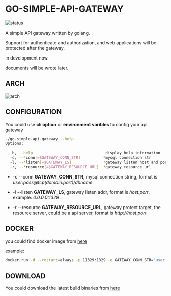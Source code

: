 # GO-SIMPLE-API-GATEWAY

![status](https://ci.fornever.org/job/go-simple-api-gateway/badge/icon)

A simple API gateway written by golang.

Support for authenticate and authorization, and web applications will be protected after the gateway.

in development now.

documents will be wrote later.

## ARCH

![arch](https://res.cloudinary.com/digf90pwi/image/upload/v1502367434/go-simple-api-gatway_1_grgl5o.png)

## CONFIGURATION

You could use **cli option** or **environment varibles** to config your api gateway

```bash
./go-simple-api-gateway --help
Options:

  -h, --help                                display help information
  -c, --*conn[=$GATEWAY_CONN_STR]          *mysql connection str
  -l, --*listen[=$GATEWAY_LS]              *gateway listen host and port
  -r, --*resource[=$GATEWAY_RESOURCE_URL]  *gateway resource url

```

* -c --conn **GATEWAY_CONN_STR**, mysql connection string, format is *user:pass@tcp(domain:port)/dbname*

* -l --listen **GATEWAY_LS**, gateway listen addr, format is *host:port*, example: *0.0.0.0:1329*

* -r --resource **GATEWAY_RESOURCE_URL**, gateway protect target, the resource server, could be a api server, format is *http://host:port*

## DOCKER

you could find docker image from [here](https://hub.docker.com/r/theosun/go-simple-api-gateway/)

example:

```bash
docker run -d --restart=always -p 11329:1329 -e GATEWAY_CONN_STR='user:pass@tcp(mysql:3306)/db_name' -e GATEWAY_LS=':1329' -e GATEWAY_RESOURCE_URL='http://api:1323' --link mariadb:mysql --link citi_api:api --name citi_gateway theosun/go-simple-api-gateway

```

## DOWNLOAD

You could download the latest build binaries from [here](https://download.fornever.org/go-simple-api-gateway/latest/)